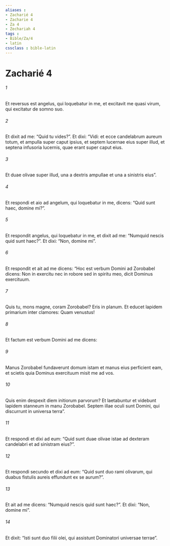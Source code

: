 ```yaml
---
aliases : 
- Zacharié 4
- Zacharie 4
- Za 4
- Zechariah 4
tags : 
- Bible/Za/4
- latin
cssclass : bible-latin
---
```


# Zacharié 4

###### 1
Et reversus est angelus, qui loquebatur in me, et excitavit me quasi virum, qui excitatur de somno suo. 
###### 2
Et dixit ad me: “Quid tu vides?”. Et dixi: “Vidi: et ecce candelabrum aureum totum, et ampulla super caput ipsius, et septem lucernae eius super illud, et septena infusoria lucernis, quae erant super caput eius. 
###### 3
Et duae olivae super illud, una a dextris ampullae et una a sinistris eius”.
###### 4
Et respondi et aio ad angelum, qui loquebatur in me, dicens: “Quid sunt haec, domine mi?”. 
###### 5
Et respondit angelus, qui loquebatur in me, et dixit ad me: “Numquid nescis quid sunt haec?”. Et dixi: “Non, domine mi”.
###### 6
Et respondit et ait ad me dicens: “Hoc est verbum Domini ad Zorobabel dicens: Non in exercitu nec in robore sed in spiritu meo, dicit Dominus exercituum. 
###### 7
Quis tu, mons magne, coram Zorobabel? Eris in planum. Et educet lapidem primarium inter clamores: Quam venustus! 
###### 8
Et factum est verbum Domini ad me dicens: 
###### 9
Manus Zorobabel fundaverunt domum istam et manus eius perficient eam, et scietis quia Dominus exercituum misit me ad vos. 
###### 10
Quis enim despexit diem initiorum parvorum? Et laetabuntur et videbunt lapidem stanneum in manu Zorobabel. Septem illae oculi sunt Domini, qui discurrunt in universa terra”.
###### 11
Et respondi et dixi ad eum: “Quid sunt duae olivae istae ad dexteram candelabri et ad sinistram eius?”. 
###### 12
Et respondi secundo et dixi ad eum: “Quid sunt duo rami olivarum, qui duabus fistulis aureis effundunt ex se aurum?”. 
###### 13
Et ait ad me dicens: “Numquid nescis quid sunt haec?”. Et dixi: “Non, domine mi”. 
###### 14
Et dixit: “Isti sunt duo filii olei, qui assistunt Dominatori universae terrae”.
